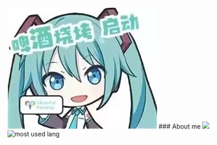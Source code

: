 <img src="https://github.com/robert1chi/robert1chi/blob/main/pjsk.JPG" />
### About me
<img src="https://github-readme-stats.vercel.app/api?username=robert1chi&layout=compact&theme=calm&hide_border=true&hide=issues&show_icons=true" height="165"/><img alt="most used lang" src="https://github-readme-stats.vercel.app/api/top-langs/?username=robert1chi&layout=compact&theme=calm&hide_border=true&langs_count=6&exclude_repo=bspart,uooc-plz-dont-pause&card_width=323"/>

<!--
**robert1chi/robert1chi** is a ✨ _special_ ✨ repository because its `README.md` (this file) appears on your GitHub profile.

Here are some ideas to get you started:

- 🔭 I’m currently working on ...
- 🌱 I’m currently learning ...
- 👯 I’m looking to collaborate on ...
- 🤔 I’m looking for help with ...
- 💬 Ask me about ...
- 📫 How to reach me: ...
- 😄 Pronouns: ...
- ⚡ Fun fact: ...
-->
